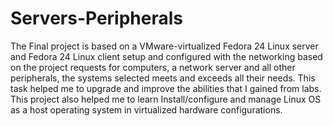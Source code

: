 # Servers-Peripherals
 The Final project is based on a VMware-virtualized Fedora 24 Linux server and Fedora 24 Linux client setup and configured with the networking based on the project requests for computers, a network server and all other peripherals, the systems selected meets and exceeds all their needs. This task helped me to upgrade and improve the abilities that I gained from labs. This project also helped me to learn Install/configure and manage Linux OS as a host operating system in virtualized hardware configurations.

